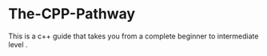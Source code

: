 # The-CPP-Pathway
This is a c++ guide that takes you from a complete beginner to intermediate level . 
